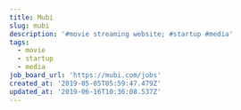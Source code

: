 ```yaml
---
title: Mubi
slug: mubi
description: '#movie streaming website; #startup #media'
tags:
  - movie
  - startup
  - media
job_board_url: 'https://mubi.com/jobs'
created_at: '2019-05-05T05:59:47.479Z'
updated_at: '2019-06-16T10:36:08.537Z'
---
```

